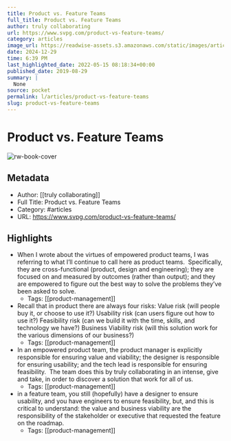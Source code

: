 ```yaml
---
title: Product vs. Feature Teams
full_title: Product vs. Feature Teams
author: truly collaborating
url: https://www.svpg.com/product-vs-feature-teams/
category: articles
image_url: https://readwise-assets.s3.amazonaws.com/static/images/article3.5c705a01b476.png
date: 2024-12-29
time: 6:39 PM
last_highlighted_date: 2022-05-15 08:18:34+00:00
published_date: 2019-08-29
summary: |
  None
source: pocket
permalink: l/articles/product-vs-feature-teams
slug: product-vs-feature-teams
---
```

# Product vs. Feature Teams

![rw-book-cover](https://readwise-assets.s3.amazonaws.com/static/images/article3.5c705a01b476.png)

## Metadata
- Author: [[truly collaborating]]
- Full Title: Product vs. Feature Teams
- Category: #articles
- URL: https://www.svpg.com/product-vs-feature-teams/

## Highlights
- When I wrote about the virtues of empowered product teams, I was referring to what I’ll continue to call here as product teams.  Specifically, they are cross-functional (product, design and engineering); they are focused on and measured by outcomes (rather than output); and they are empowered to figure out the best way to solve the problems they’ve been asked to solve.
    - Tags: [[product-management]] 
- Recall that in product there are always four risks:
  Value risk (will people buy it, or choose to use it?)
  Usability risk (can users figure out how to use it?)
  Feasibility risk (can we build it with the time, skills, and technology we have?)
  Business Viability risk (will this solution work for the various dimensions of our business?)
    - Tags: [[product-management]] 
- In an empowered product team, the product manager is explicitly responsible for ensuring value and viability; the designer is responsible for ensuring usability; and the tech lead is responsible for ensuring feasibility.  The team does this by truly collaborating in an intense, give and take, in order to discover a solution that work for all of us.
    - Tags: [[product-management]] 
- in a feature team, you still (hopefully) have a designer to ensure usability, and you have engineers to ensure feasibility, but, and this is critical to understand: the value and business viability are the responsibility of the stakeholder or executive that requested the feature on the roadmap.
    - Tags: [[product-management]] 


